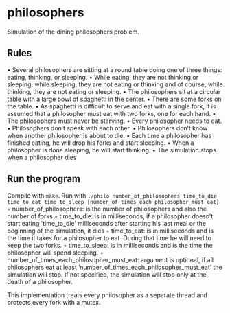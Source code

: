 # philosophers
Simulation of the dining philosophers problem.

## Rules
• Several philosophers are sitting at a round table doing one of three things: eating,
thinking, or sleeping.
• While eating, they are not thinking or sleeping, while sleeping, they are not eating
or thinking and of course, while thinking, they are not eating or sleeping.
• The philosophers sit at a circular table with a large bowl of spaghetti in the center.
• There are some forks on the table.
• As spaghetti is difficult to serve and eat with a single fork, it is assumed that a
philosopher must eat with two forks, one for each hand.
• The philosophers must never be starving.
• Every philosopher needs to eat.
• Philosophers don’t speak with each other.
• Philosophers don’t know when another philosopher is about to die.
• Each time a philosopher has finished eating, he will drop his forks and start sleeping.
• When a philosopher is done sleeping, he will start thinking.
• The simulation stops when a philosopher dies

## Run the program
Compile with `make`.
Run with `./philo number_of_philosophers time_to_die
time_to_eat time_to_sleep [number_of_times_each_philosopher_must_eat]`
◦ number_of_philosophers: is the number of philosophers and also the number
of forks
◦ time_to_die: is in milliseconds, if a philosopher doesn’t start eating ’time_to_die’
milliseconds after starting his last meal or the beginning of the simulation, it
dies
◦ time_to_eat: is in milliseconds and is the time it takes for a philosopher to
eat. During that time he will need to keep the two forks.
◦ time_to_sleep: is in milliseconds and is the time the philosopher will spend
sleeping.
◦ number_of_times_each_philosopher_must_eat: argument is optional, if all
philosophers eat at least ’number_of_times_each_philosopher_must_eat’ the
simulation will stop. If not specified, the simulation will stop only at the death
of a philosopher.

This implementation treats every philosopher as a separate thread and protects every fork with a mutex.
